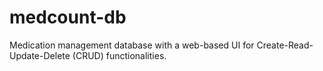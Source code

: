 # medcount-db
Medication management database with a web-based UI for Create-Read-Update-Delete (CRUD) functionalities.
